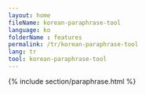 ```yaml
---
layout: home
fileName: korean-paraphrase-tool
language: ko
folderName : features
permalink: /tr/korean-paraphrase-tool
lang: tr
tool: korean-paraphrase-tool
---
```

{% include section/paraphrase.html %}